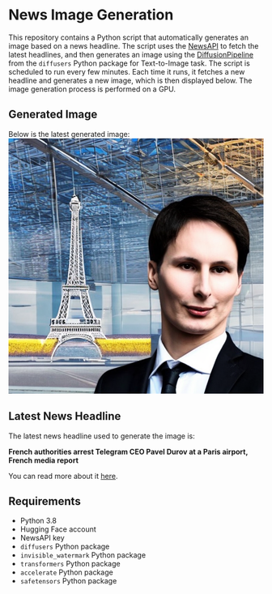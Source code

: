 # News Image Generation
This repository contains a Python script that automatically generates an image based on a news headline. The script uses the [NewsAPI](https://newsapi.org/) to fetch the latest headlines, and then generates an image using the [DiffusionPipeline](https://github.com/huggingface/diffusers) from the `diffusers` Python package for Text-to-Image task.
The script is scheduled to run every few minutes. Each time it runs, it fetches a new headline and generates a new image, which is then displayed below. The image generation process is performed on a GPU.

## Generated Image
Below is the latest generated image:
![Generated Image](image.png)

## Latest News Headline
The latest news headline used to generate the image is:

**French authorities arrest Telegram CEO Pavel Durov at a Paris airport, French media report**

You can read more about it [here](https://news.google.com/rss/articles/CBMiowFBVV95cUxQSXpwYkRULTJlZU52NkdGc2pSOWdtUnI4VGMzci10WnRrSVBLOXdjYTA1ZXZfMWpCRUJLcHNlaWI0YVJlc1VuWHhKWG9wTHE2a2F1b3J4RGRfS0ljSWp4VVlnTWlFMF9qN0VHYjFCSFE4NzlwdWwyaUs0Y2hyb0FxczNlQ1BnQXJ2S2hYWHlha0dsaHVORTlDVXJPWWllNFdSNXA0?oc=5).

## Requirements
- Python 3.8
- Hugging Face account
- NewsAPI key
- `diffusers` Python package
- `invisible_watermark` Python package
- `transformers` Python package
- `accelerate` Python package
- `safetensors` Python package
